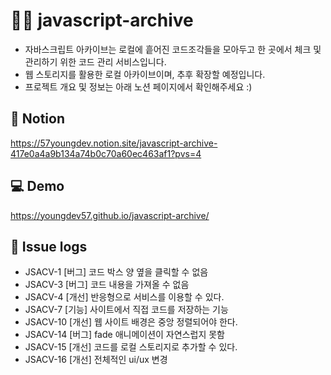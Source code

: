 # 👋🏻 javascript-archive
- 자바스크립트 아카이브는 로컬에 흩어진 코드조각들을 모아두고 한 곳에서 체크 및 관리하기 위한 코드 관리 서비스입니다.
- 웹 스토리지를 활용한 로컬 아카이브이며, 추후 확장할 예정입니다.
- 프로젝트 개요 및 정보는 아래 노션 페이지에서 확인해주세요 :)

## 📘 Notion
https://57youngdev.notion.site/javascript-archive-417e0a4a9b134a74b0c70a60ec463af1?pvs=4

## 💻 Demo
https://youngdev57.github.io/javascript-archive/

## 📔 Issue logs
- JSACV-1 [버그] 코드 박스 양 옆을 클릭할 수 없음
- JSACV-3 [버그] 코드 내용을 가져올 수 없음
- JSACV-4 [개선] 반응형으로 서비스를 이용할 수 있다.
- JSACV-7 [기능] 사이트에서 직접 코드를 저장하는 기능
- JSACV-10 [개선] 웹 사이트 배경은 중앙 정렬되어야 한다.
- JSACV-14 [버그] fade 애니메이션이 자연스럽지 못함
- JSACV-15 [개선] 코드를 로컬 스토리지로 추가할 수 있다.
- JSACV-16 [개선] 전체적인 ui/ux 변경
